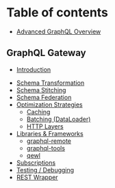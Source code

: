 # Table of contents

* [Advanced GraphQL Overview](README.md)

## GraphQL Gateway

* [Introduction](./graphql-gateway/introduction.md)
<!-- * [Scenarios](./graphql-gateway/scenarios.md)
  * [Local GraphQL Schema]()
  * [Remote GraphQL Schema]()
  * [Extend Remote GraphQL Schema]()
  * [Extend Local Schema with Remote Schema]()
  * [Merge Schemas](./graphql-gateway/scenarios/merge-schemas.md) -->
* [Schema Transformation](./graphql-gateway/schema-transformation.md)
* [Schema Stitching](./graphql-gateway/schema-stitching.md)
* [Schema Federation]()
* [Optimization Strategies]()
  * [Caching]()
  * [Batching (DataLoader)]()
  * [HTTP Layers]()
* [Libraries & Frameworks]()
  * [graphql-remote]()
  * [graphql-tools]()
  * [qewl]()
* [Subscriptions]()
* [Testing / Debugging]()
* [REST Wrapper]()


<!-- 
## Subscriptions

* [Architecture]()
* [Protocols]()

## Best Practices

* [Tooling]()
* [GraphQL Database]()
* [HTTP Handling]()
* [Server-side GraphQL]()
* [Pagination]()
* [Error Handling]()
* [File Upload]()
* Codegen

## Experimental

* [Semantic web]()
* [Live Queries]() 
-->